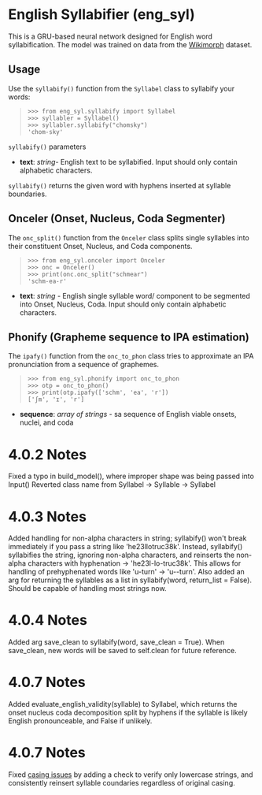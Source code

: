 ﻿# English Syllabifier (eng_syl)
This is a GRU-based neural network designed for English word syllabification. The model was trained on data from the  [Wikimorph](https://link.springer.com/chapter/10.1007/978-3-030-78270-2_72) dataset.

## Usage

Use the `syllabify()` function from the `Syllabel` class to syllabify your words:

>     >>> from eng_syl.syllabify import Syllabel
>     >>> syllabler = Syllabel()
>     >>> syllabler.syllabify("chomsky")
>     'chom-sky'

`syllabify()` parameters

 - **text**: *string*- English text to be syllabified. Input should only contain alphabetic characters.

`syllabify()` returns the given word with hyphens inserted at syllable boundaries.

## Onceler (Onset, Nucleus, Coda Segmenter)

The `onc_split()` function from the  `Onceler` class splits single syllables into their constituent Onset, Nucleus, and Coda components.

>     >>> from eng_syl.onceler import Onceler
>     >>> onc = Onceler()
>     >>> print(onc.onc_split("schmear")
>     'schm-ea-r'

 - **text**: *string* - English single syllable word/ component to be segmented into Onset, Nucleus, Coda. Input should only contain alphabetic characters.

## Phonify (Grapheme sequence to IPA estimation)

The `ipafy()` function from the  `onc_to_phon` class tries to approximate an IPA pronunciation from a sequence of graphemes.

>     >>> from eng_syl.phonify import onc_to_phon
>     >>> otp = onc_to_phon()
>     >>> print(otp.ipafy(['schm', 'ea', 'r'])
>     ['ʃm', 'ɪ', 'r']

 - **sequence**: *array of strings* - sa sequence of English viable onsets, nuclei, and coda

# 4.0.2 Notes
Fixed a typo in build_model(), where improper shape was being passed into Input()
Reverted class name from Syllabel -> Syllable -> Syllabel

# 4.0.3 Notes
Added handling for non-alpha characters in string; syllabify() won't break immediately if you pass a string like 'he23llotruc38k'. Instead, syllabify() syllabifies the string, ignoring non-alpha characters, and reinserts the non-alpha characters with hyphenation -> 'he23l-lo-truc38k'. This allows for handling of prehyphenated words like 'u-turn' -> 'u--turn'.
Also added an arg for returning the syllables as a list in syllabify(word, return_list = False). Should be capable of handling most strings now.

# 4.0.4 Notes
Added arg save_clean to syllabify(word, save_clean = True). When save_clean, new words will be saved to self.clean for future reference.

# 4.0.7 Notes
Added evaluate_english_validity(syllable) to Syllabel, which returns the onset nucleus coda decomposition split by hyphens if the syllable is likely English pronounceable, and False if unlikely.

# 4.0.7 Notes
Fixed [casing issues](https://github.com/timo-liu/eng-syl/issues/5) by adding a check to verify only lowercase strings, and consistently reinsert syllable coundaries regardless of original casing.